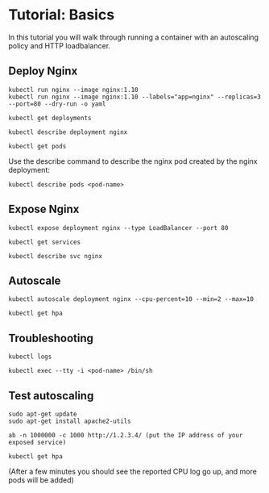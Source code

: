 # Tutorial: Basics

In this tutorial you will walk through running a container with an autoscaling policy and HTTP loadbalancer.

## Deploy Nginx

```
kubectl run nginx --image nginx:1.10
kubectl run nginx --image nginx:1.10 --labels="app=nginx" --replicas=3 --port=80 --dry-run -o yaml 
```

```
kubectl get deployments
```

```
kubectl describe deployment nginx
```

```
kubectl get pods
```

Use the describe command to describe the nginx pod created by the nginx deployment:

```
kubectl describe pods <pod-name>
```

## Expose Nginx

```
kubectl expose deployment nginx --type LoadBalancer --port 80
```

```
kubectl get services
```

```
kubectl describe svc nginx
```
## Autoscale

```
kubectl autoscale deployment nginx --cpu-percent=10 --min=2 --max=10
```

```
kubectl get hpa
```

## Troubleshooting

```
kubectl logs 
```

```
kubectl exec --tty -i <pod-name> /bin/sh
```

## Test autoscaling

```
sudo apt-get update
sudo apt-get install apache2-utils
```

```
ab -n 1000000 -c 1000 http://1.2.3.4/ (put the IP address of your exposed service)
```

```
kubectl get hpa
```

(After a few minutes you should see the reported CPU log go up, and more pods will be added)
